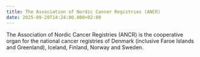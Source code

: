 ```yaml
---
title: The Association of Nordic Cancer Registries (ANCR)
date: 2025-09-20T14:24:00.000+02:00
---
```

The Association of Nordic Cancer Registries (ANCR) is the cooperative organ for the national cancer registries of Denmark (inclusive Faroe Islands and Greenland), Iceland, Finland, Norway and Sweden.
